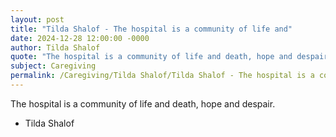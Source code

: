 ```yaml
---
layout: post
title: "Tilda Shalof - The hospital is a community of life and"
date: 2024-12-28 12:00:00 -0000
author: Tilda Shalof
quote: "The hospital is a community of life and death, hope and despair."
subject: Caregiving
permalink: /Caregiving/Tilda Shalof/Tilda Shalof - The hospital is a community of life and
---
```


The hospital is a community of life and death, hope and despair.

- Tilda Shalof
